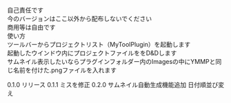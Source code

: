 自己責任です  
今のバージョンはここ以外から配布しないでください  
商用等は自由です  
使い方  
ツールバーからプロジェクトリスト（MyToolPlugin）を起動します  
起動したウインドウ内にプロジェクトファイルををD&Dします  
サムネイル表示したいならプラグインフォルダー内のImagesの中にYMMPと同じ名前を付けた.pngファイルを入れます  

0.1.0 
リリース 
0.1.1 
ミスを修正 
0.2.0 
サムネイル自動生成機能追加 
日付順並び変え 
